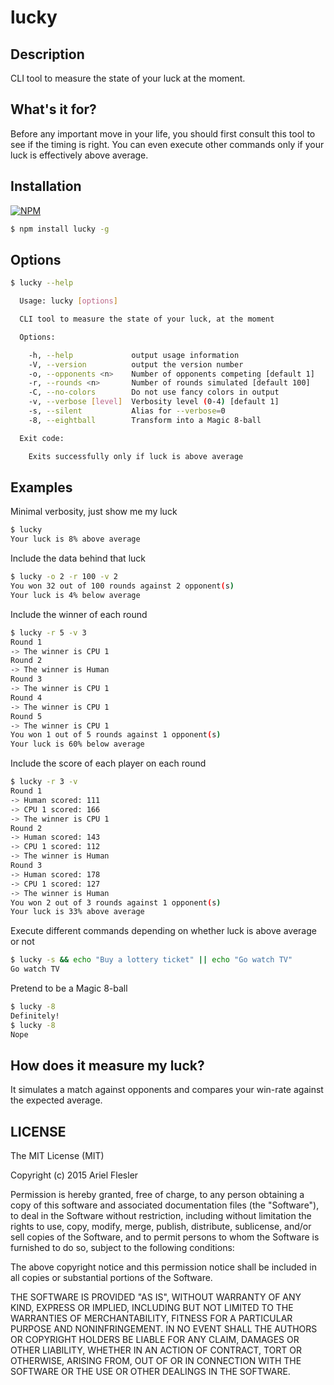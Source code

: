 # lucky

## Description

CLI tool to measure the state of your luck at the moment.

## What's it for?

Before any important move in your life, you should first consult this tool to see if the timing is right. You can even execute other commands only if your luck is effectively above average.

## Installation

[![NPM](https://nodei.co/npm/lucky.png?compact=true)](https://npmjs.org/package/lucky)

``` bash
$ npm install lucky -g
```

## Options

```bash
$ lucky --help

  Usage: lucky [options]

  CLI tool to measure the state of your luck, at the moment

  Options:

    -h, --help             output usage information
    -V, --version          output the version number
    -o, --opponents <n>    Number of opponents competing [default 1]
    -r, --rounds <n>       Number of rounds simulated [default 100]
    -C, --no-colors        Do not use fancy colors in output
    -v, --verbose [level]  Verbosity level (0-4) [default 1]
    -s, --silent           Alias for --verbose=0
    -8, --eightball        Transform into a Magic 8-ball

  Exit code:

    Exits successfully only if luck is above average

```

## Examples

Minimal verbosity, just show me my luck
```bash
$ lucky
Your luck is 8% above average
```

Include the data behind that luck
```bash
$ lucky -o 2 -r 100 -v 2
You won 32 out of 100 rounds against 2 opponent(s)
Your luck is 4% below average
```

Include the winner of each round
```bash
$ lucky -r 5 -v 3
Round 1
-> The winner is CPU 1
Round 2
-> The winner is Human
Round 3
-> The winner is CPU 1
Round 4
-> The winner is CPU 1
Round 5
-> The winner is CPU 1
You won 1 out of 5 rounds against 1 opponent(s)
Your luck is 60% below average
```

Include the score of each player on each round
```bash
$ lucky -r 3 -v
Round 1
-> Human scored: 111
-> CPU 1 scored: 166
-> The winner is CPU 1
Round 2
-> Human scored: 143
-> CPU 1 scored: 112
-> The winner is Human
Round 3
-> Human scored: 178
-> CPU 1 scored: 127
-> The winner is Human
You won 2 out of 3 rounds against 1 opponent(s)
Your luck is 33% above average
```

Execute different commands depending on whether luck is above average or not
```bash
$ lucky -s && echo "Buy a lottery ticket" || echo "Go watch TV"
Go watch TV
```

Pretend to be a Magic 8-ball
```bash
$ lucky -8
Definitely!
$ lucky -8
Nope
```

## How does it measure my luck?

It simulates a match against opponents and compares your win-rate against the expected average.

## LICENSE

The MIT License (MIT)

Copyright (c) 2015 Ariel Flesler

Permission is hereby granted, free of charge, to any person obtaining a copy
of this software and associated documentation files (the "Software"), to deal
in the Software without restriction, including without limitation the rights
to use, copy, modify, merge, publish, distribute, sublicense, and/or sell
copies of the Software, and to permit persons to whom the Software is
furnished to do so, subject to the following conditions:

The above copyright notice and this permission notice shall be included in all
copies or substantial portions of the Software.

THE SOFTWARE IS PROVIDED "AS IS", WITHOUT WARRANTY OF ANY KIND, EXPRESS OR
IMPLIED, INCLUDING BUT NOT LIMITED TO THE WARRANTIES OF MERCHANTABILITY,
FITNESS FOR A PARTICULAR PURPOSE AND NONINFRINGEMENT. IN NO EVENT SHALL THE
AUTHORS OR COPYRIGHT HOLDERS BE LIABLE FOR ANY CLAIM, DAMAGES OR OTHER
LIABILITY, WHETHER IN AN ACTION OF CONTRACT, TORT OR OTHERWISE, ARISING FROM,
OUT OF OR IN CONNECTION WITH THE SOFTWARE OR THE USE OR OTHER DEALINGS IN THE
SOFTWARE.
